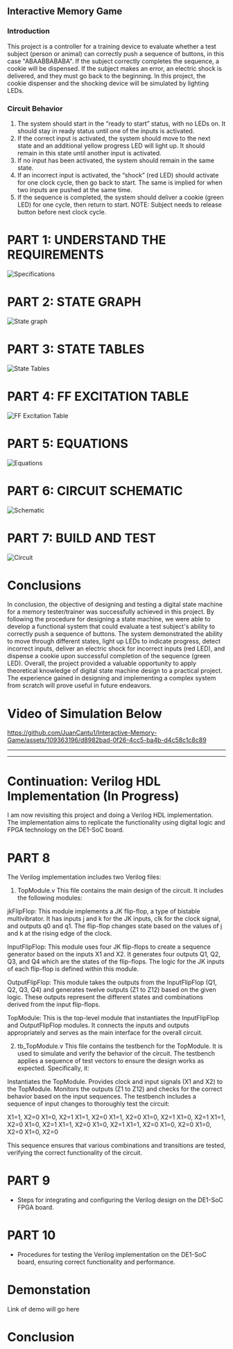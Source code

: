 ## Interactive Memory Game

### Introduction
This project is a controller for a training device to evaluate whether a test subject (person or animal) can correctly push a sequence of buttons, in this case "ABAABBABABA". If the subject correctly completes the sequence, a cookie will be dispensed. If the subject makes an error, an electric shock is delivered, and they must go back to the beginning. In this project, the cookie dispenser and the shocking device will be simulated by lighting LEDs.

### Circuit Behavior
1. The system should start in the “ready to start” status, with no LEDs on. It should stay in ready status until one of the inputs is activated.
2. If the correct input is activated, the system should move to the next state and an additional yellow progress LED will light up. It should remain in this state until another input is activated.
3. If no input has been activated, the system should remain in the same state.
4. If an incorrect input is activated, the “shock” (red LED) should activate for one clock cycle, then go back to start. The same is implied for when two inputs are pushed at the same time.
5. If the sequence is completed, the system should deliver a cookie (green LED) for one cycle, then return to start. NOTE: Subject needs to release button before next clock cycle.

# PART 1: UNDERSTAND THE REQUIREMENTS

![Specifications ](https://github.com/JuanCantu1/Interactive-Memory-Game/assets/109363196/cd277294-6076-44bd-b9d5-a9c94b363fe5)

# PART 2: STATE GRAPH

![State graph](https://github.com/JuanCantu1/Interactive-Memory-Game/assets/109363196/0e0af599-0c5c-4b63-a84f-24f79b2375ae)

# PART 3: STATE TABLES

![State Tables](https://github.com/JuanCantu1/Interactive-Memory-Game/assets/109363196/1a611684-7ffb-475d-937e-adfbe77e478b)

# PART 4: FF EXCITATION TABLE

![FF Excitation Table](https://github.com/JuanCantu1/Interactive-Memory-Game/assets/109363196/60bddd36-eb79-471a-a33b-9a432972e01c)

# PART 5: EQUATIONS

![Equations](https://github.com/JuanCantu1/Interactive-Memory-Game/assets/109363196/0b154f18-e0d6-466f-b8c7-9ea7ef5ba27e)

# PART 6: CIRCUIT SCHEMATIC

![Schematic](https://github.com/JuanCantu1/Interactive-Memory-Game/assets/109363196/fed5204e-ace2-4be9-a0f1-9e56b570837c)

# PART 7: BUILD AND TEST

![Circuit](https://github.com/JuanCantu1/Interactive-Memory-Game/assets/109363196/60597f4f-ca64-41d1-bb51-df8587ca0676)

# Conclusions
In conclusion, the objective of designing and testing a digital state machine for a memory tester/trainer was successfully achieved in this project. By following the procedure for designing a state machine, we were able to develop a functional system that could evaluate a test subject's ability to correctly push a sequence of buttons. The system demonstrated the ability to move through different states, light up LEDs to indicate progress, detect incorrect inputs, deliver an electric shock for incorrect inputs (red LED), and dispense a cookie upon successful completion of the sequence (green LED). Overall, the project provided a valuable opportunity to apply theoretical knowledge of digital state
machine design to a practical project. The experience gained in designing and implementing a
complex system from scratch will prove useful in future endeavors.

# Video of Simulation Below

https://github.com/JuanCantu1/Interactive-Memory-Game/assets/109363196/d8982bad-0f26-4cc5-ba4b-d4c58c1c8c89

--- 
---

# Continuation: Verilog HDL Implementation (In Progress)
I am now revisiting this project and doing a Verilog HDL implementation. The implementation aims to replicate the functionality using digital logic and FPGA technology on the DE1-SoC board.

# PART 8 
The Verilog implementation includes two Verilog files:

1. TopModule.v
This file contains the main design of the circuit. It includes the following modules:

jkFlipFlop: This module implements a JK flip-flop, a type of bistable multivibrator. It has inputs j and k for the JK inputs, clk for the clock signal, and outputs q0 and q1. The flip-flop changes state based on the values of j and k at the rising edge of the clock.

InputFlipFlop: This module uses four JK flip-flops to create a sequence generator based on the inputs X1 and X2. It generates four outputs Q1, Q2, Q3, and Q4 which are the states of the flip-flops. The logic for the JK inputs of each flip-flop is defined within this module.

OutputFlipFlop: This module takes the outputs from the InputFlipFlop (Q1, Q2, Q3, Q4) and generates twelve outputs (Z1 to Z12) based on the given logic. These outputs represent the different states and combinations derived from the input flip-flops.

TopModule: This is the top-level module that instantiates the InputFlipFlop and OutputFlipFlop modules. It connects the inputs and outputs appropriately and serves as the main interface for the overall circuit.

2. tb_TopModule.v
This file contains the testbench for the TopModule. It is used to simulate and verify the behavior of the circuit. The testbench applies a sequence of test vectors to ensure the design works as expected. Specifically, it:

Instantiates the TopModule.
Provides clock and input signals (X1 and X2) to the TopModule.
Monitors the outputs (Z1 to Z12) and checks for the correct behavior based on the input sequences.
The testbench includes a sequence of input changes to thoroughly test the circuit:

X1=1, X2=0
X1=0, X2=1
X1=1, X2=0
X1=1, X2=0
X1=0, X2=1
X1=0, X2=1
X1=1, X2=0
X1=0, X2=1
X1=1, X2=0
X1=0, X2=1
X1=1, X2=0
X1=0, X2=0
X1=0, X2=0
X1=0, X2=0

This sequence ensures that various combinations and transitions are tested, verifying the correct functionality of the circuit.
  
# PART 9
- Steps for integrating and configuring the Verilog design on the DE1-SoC FPGA board.
  
# PART 10
- Procedures for testing the Verilog implementation on the DE1-SoC board, ensuring correct functionality and performance.

# Demonstation
Link of demo will go here

# Conclusion
